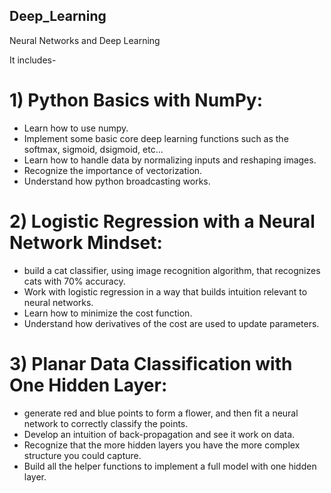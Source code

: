 ## Deep_Learning

Neural Networks and Deep Learning

It includes-
# 1) Python Basics with NumPy:
- Learn how to use numpy.
- Implement some basic core deep learning functions such as the softmax, sigmoid, dsigmoid, etc...
- Learn how to handle data by normalizing inputs and reshaping images.
- Recognize the importance of vectorization.
- Understand how python broadcasting works.

# 2) Logistic Regression with a Neural Network Mindset:
- build a cat classifier, using image recognition algorithm, that recognizes cats with 70% accuracy.
- Work with logistic regression in a way that builds intuition relevant to neural networks.
- Learn how to minimize the cost function.
- Understand how derivatives of the cost are used to update parameters.

# 3) Planar Data Classification with One Hidden Layer:
- generate red and blue points to form a flower, and then fit a neural network to correctly classify the points.
- Develop an intuition of back-propagation and see it work on data.
- Recognize that the more hidden layers you have the more complex structure you could capture.
- Build all the helper functions to implement a full model with one hidden layer.

